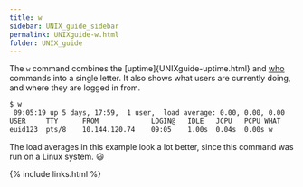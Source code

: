 ```yaml
---
title: w
sidebar: UNIX_guide_sidebar
permalink: UNIXguide-w.html
folder: UNIX_guide
---
```


The `w` command combines the [uptime]{UNIXguide-uptime.html} and
[who](UNIXguide-who-write.html) commands into
a single letter.
It also shows what users are currently doing, and where they are logged in from.
```bash
$ w
 09:05:19 up 5 days, 17:59,  1 user,  load average: 0.00, 0.00, 0.00
USER     TTY      FROM             LOGIN@   IDLE   JCPU   PCPU WHAT
euid123  pts/8    10.144.120.74    09:05    1.00s  0.04s  0.00s w
```
The load averages in this example look a lot better, since this command was run
on a Linux system. :smiley:

{% include links.html %}
